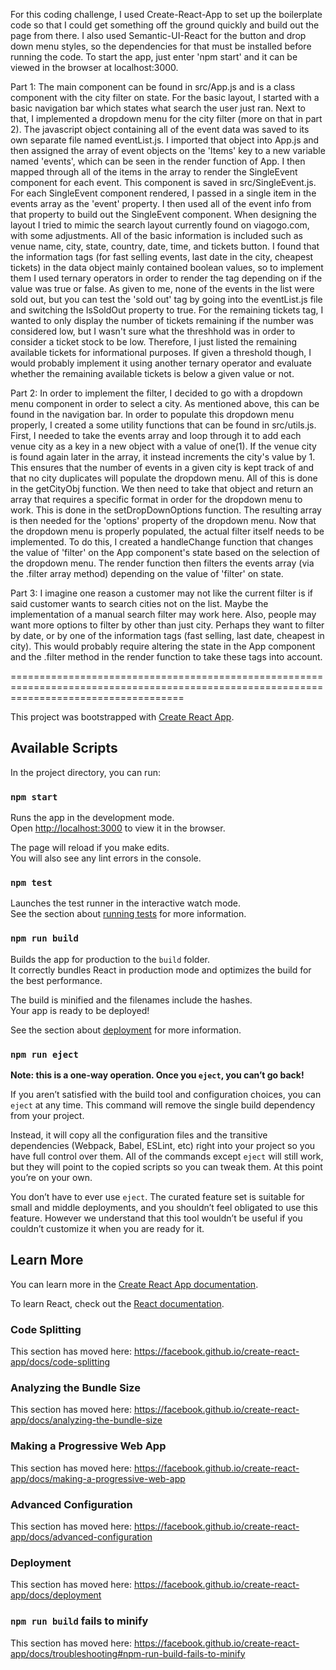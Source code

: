 For this coding challenge, I used Create-React-App to set up the boilerplate code so that I could get something off the ground quickly and build out the page from there.  I also used Semantic-UI-React for the button and drop down menu styles, so the dependencies for that must be installed before running the code.  To start the app, just enter 'npm start' and it can be viewed in the browser at localhost:3000.

Part 1:
The main component can be found in src/App.js and is a class component with the city filter on state. For the basic layout, I started with a basic navigation bar which states what search the user just ran.  Next to that, I implemented a dropdown menu for the city filter (more on that in part 2).  The javascript object containing all of the event data was saved to its own separate file named eventList.js.  I imported that object into App.js and then assigned the array of event objects on the 'Items' key to a new variable named 'events', which can be seen in the render function of App.  I then mapped through all of the items in the array to render the SingleEvent component for each event.  This component is saved in src/SingleEvent.js.  For each SingleEvent component rendered, I passed in a single item in the events array as the 'event' property.  I then used all of the event info from that property to build out the SingleEvent component.  When designing the layout I tried to mimic the search layout currently found on viagogo.com, with some adjustments.  All of the basic information is included such as venue name, city, state, country, date, time, and tickets button.  I found that the information tags (for fast selling events, last date in the city, cheapest tickets) in the data object mainly contained boolean values, so to implement them I used ternary operators in order to render the tag depending on if the value was true or false.  As given to me, none of the events in the list were sold out, but you can test the 'sold out' tag by going into the eventList.js file and switching the IsSoldOut property to true.  For the remaining tickets tag, I wanted to only display the number of tickets remaining if the number was considered low, but I wasn't sure what the threshhold was in order to consider a ticket stock to be low.  Therefore, I just listed the remaining available tickets for informational purposes.  If given a threshold though, I would probably implement it using another ternary operator and evaluate whether the remaining available tickets is below a given value or not.

Part 2:
In order to implement the filter, I decided to go with a dropdown menu component in order to select a city.  As mentioned above, this can be found in the navigation bar.  In order to populate this dropdown menu properly, I created a some utility functions that can be found in src/utils.js.  First, I needed to take the events array and loop through it to add each venue city as a key in a new object with a value of one(1).  If the venue city is found again later in the array, it instead increments the city's value by 1.  This ensures that the number of events in a given city is kept track of and that no city duplicates will populate the dropdown menu.  All of this is done in the getCityObj function.  We then need to take that object and return an array that requires a specific format in order for the dropdown menu to work.  This is done in the setDropDownOptions function.  The resulting array is then needed for the 'options' property of the dropdown menu.  Now that the dropdown menu is properly populated, the actual filter itself needs to be implemented.  To do this, I created a handleChange function that changes the value of 'filter' on the App component's state based on the selection of the dropdown menu.  The render function then filters the events array (via the .filter array method) depending on the value of 'filter' on state.

Part 3:
I imagine one reason a customer may not like the current filter is if said customer wants to search cities not on the list.  Maybe the implementation of a manual search filter may work here.  Also, people may want more options to filter by other than just city.  Perhaps they want to filter by date, or by one of the information tags (fast selling, last date, cheapest in city).  This would probably require altering the state in the App component and the .filter method in the render function to take these tags into account.


==========================================================================================================================================


This project was bootstrapped with [Create React App](https://github.com/facebook/create-react-app).

## Available Scripts

In the project directory, you can run:

### `npm start`

Runs the app in the development mode.<br />
Open [http://localhost:3000](http://localhost:3000) to view it in the browser.

The page will reload if you make edits.<br />
You will also see any lint errors in the console.

### `npm test`

Launches the test runner in the interactive watch mode.<br />
See the section about [running tests](https://facebook.github.io/create-react-app/docs/running-tests) for more information.

### `npm run build`

Builds the app for production to the `build` folder.<br />
It correctly bundles React in production mode and optimizes the build for the best performance.

The build is minified and the filenames include the hashes.<br />
Your app is ready to be deployed!

See the section about [deployment](https://facebook.github.io/create-react-app/docs/deployment) for more information.

### `npm run eject`

**Note: this is a one-way operation. Once you `eject`, you can’t go back!**

If you aren’t satisfied with the build tool and configuration choices, you can `eject` at any time. This command will remove the single build dependency from your project.

Instead, it will copy all the configuration files and the transitive dependencies (Webpack, Babel, ESLint, etc) right into your project so you have full control over them. All of the commands except `eject` will still work, but they will point to the copied scripts so you can tweak them. At this point you’re on your own.

You don’t have to ever use `eject`. The curated feature set is suitable for small and middle deployments, and you shouldn’t feel obligated to use this feature. However we understand that this tool wouldn’t be useful if you couldn’t customize it when you are ready for it.

## Learn More

You can learn more in the [Create React App documentation](https://facebook.github.io/create-react-app/docs/getting-started).

To learn React, check out the [React documentation](https://reactjs.org/).

### Code Splitting

This section has moved here: https://facebook.github.io/create-react-app/docs/code-splitting

### Analyzing the Bundle Size

This section has moved here: https://facebook.github.io/create-react-app/docs/analyzing-the-bundle-size

### Making a Progressive Web App

This section has moved here: https://facebook.github.io/create-react-app/docs/making-a-progressive-web-app

### Advanced Configuration

This section has moved here: https://facebook.github.io/create-react-app/docs/advanced-configuration

### Deployment

This section has moved here: https://facebook.github.io/create-react-app/docs/deployment

### `npm run build` fails to minify

This section has moved here: https://facebook.github.io/create-react-app/docs/troubleshooting#npm-run-build-fails-to-minify

